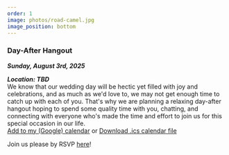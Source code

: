 ```yaml
---
order: 1
image: photos/road-camel.jpg
image_position: bottom
---
```

### Day-After Hangout
***Sunday, August 3rd, 2025***  
<!-- need to change the day after hang out location -->
<!-- ***Casual Attire***   -->
***Location: TBD***  
We know that our wedding day will be hectic yet filled with joy and
celebrations, and as much as we'd love to, we may not get enough time to catch
up with each of you. That's why we are planning a relaxing day-after hangout
hoping to spend some quality time with you, chatting, and connecting with
everyone who's made the time and effort to join us for this special occasion in
our life.  
<i class="fa-solid fa-calendar-days"></i> 
<a href="https://calendar.google.com/calendar/render?action=TEMPLATE&text=Curtis+and+Meishan's+Day-After+Hangout&details=Visit+http://ullri.ch/wedding+for+more+details&dates=20250803T110000/20250803T180000&ctz=America/Los_Angeles&location=37.234524,-122.063787">Add to my (Google) calendar</a>   or [Download .ics calendar file](/files/day_after_hangout.ics)  

Join us please by RSVP [here](/rsvp)!

